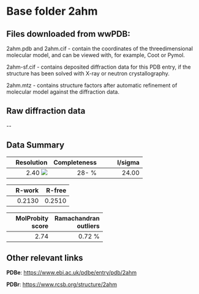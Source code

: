 # Base folder 2ahm

## Files downloaded from wwPDB:

2ahm.pdb and 2ahm.cif - contain the coordinates of the threedimensional molecular model, and can be viewed with, for example, Coot or Pymol.

2ahm-sf.cif - contains deposited diffraction data for this PDB entry, if the structure has been solved with X-ray or neutron crystallography.

2ahm.mtz - contains structure factors after automatic refinement of molecular model against the diffraction data.

## Raw diffraction data

--<br> 

## Data Summary
|   | Resolution | Completeness| I/sigma |
|---|-------------:|----------------:|--------------:|
|   |2.40 <img src="https://latex.codecogs.com/svg.latex?{\mbox{\normalfont\AA}}"/>|  28- %|<img width=50/>24.00|

|   | **R-work**| **R-free**   
|---|-------------:|----------------:|           
||0.2130|0.2510|

|   |**MolProbity<br>score**| **Ramachandran<br>outliers** 
|---|-------------:|----------------:|
||2.74|0.72 %|

## Other relevant links 
**PDBe**:  https://www.ebi.ac.uk/pdbe/entry/pdb/2ahm
 
**PDBr**: https://www.rcsb.org/structure/2ahm 

